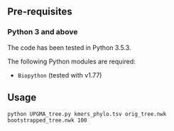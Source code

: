 ## Pre-requisites

### Python 3 and above

The code has been tested in Python 3.5.3. 

The following Python modules are required:

* `Biopython` (tested with v1.77)

## Usage

```
python UPGMA_tree.py kmers_phylo.tsv orig_tree.nwk bootstrapped_tree.nwk 100
```